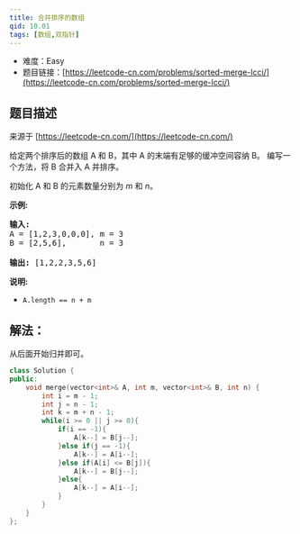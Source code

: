 ```yaml
---
title: 合并排序的数组
qid: 10.01
tags: [数组,双指针]
---
```



- 难度：Easy
- 题目链接：[https://leetcode-cn.com/problems/sorted-merge-lcci/](https://leetcode-cn.com/problems/sorted-merge-lcci/)


## 题目描述

来源于 [https://leetcode-cn.com/](https://leetcode-cn.com/)

<p>给定两个排序后的数组 A 和 B，其中 A 的末端有足够的缓冲空间容纳 B。 编写一个方法，将 B 合并入 A 并排序。</p>

<p>初始化&nbsp;A 和 B 的元素数量分别为&nbsp;<em>m</em> 和 <em>n</em>。</p>

<p><strong>示例:</strong></p>

<pre><strong>输入:</strong>
A = [1,2,3,0,0,0], m = 3
B = [2,5,6],       n = 3

<strong>输出:</strong>&nbsp;[1,2,2,3,5,6]</pre>

<p><strong>说明:</strong></p>

<ul>
	<li><code>A.length == n + m</code></li>
</ul>


## 解法：

从后面开始归并即可。

```c++
class Solution {
public:
    void merge(vector<int>& A, int m, vector<int>& B, int n) {
        int i = m - 1;
        int j = n - 1;
        int k = m + n - 1;
        while(i >= 0 || j >= 0){
            if(i == -1){
                A[k--] = B[j--];
            }else if(j == -1){
                A[k--] = A[i--];
            }else if(A[i] <= B[j]){
                A[k--] = B[j--];
            }else{
                A[k--] = A[i--];
            }
        }
    }
};
```